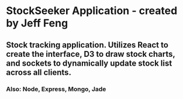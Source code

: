 # StockSeeker Application - created by Jeff Feng
## Stock tracking application. Utilizes React to create the interface, D3 to draw stock charts, and sockets to dynamically update stock list across all clients.
### Also: Node, Express, Mongo, Jade